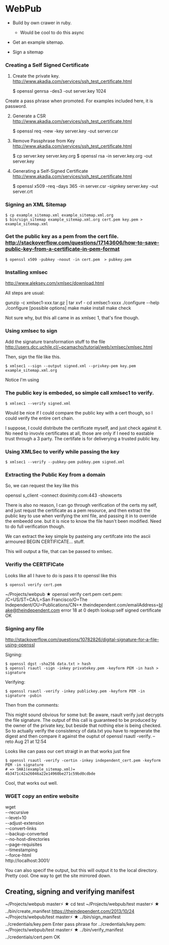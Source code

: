 WebPub
=======

- Build by own crawer in ruby.
  - Would be cool to do this async

- Get an example sitemap.
- Sign a sitemap


### Creating a Self Signed Certificate

1. Create the private key. http://www.akadia.com/services/ssh_test_certificate.html

    $ openssl genrsa -des3 -out server.key 1024

Create a pass phrase when promoted. For examples included here, it is password.

2. Generate a CSR  http://www.akadia.com/services/ssh_test_certificate.html

    $ openssl req -new -key server.key -out server.csr

3. Remove Passphrase from Key http://www.akadia.com/services/ssh_test_certificate.html

    $ cp server.key server.key.org
    $ openssl rsa -in server.key.org -out server.key


4. Generating a Self-Signed Certificate http://www.akadia.com/services/ssh_test_certificate.html

    $ openssl x509 -req -days 365 -in server.csr -signkey server.key -out server.crt

### Signing an XML Sitemap

    $ cp example_sitemap.xml example_sitemap.xml.org
    $ bin/sign_sitemap example_sitemap.xml.org cert.pem key.pem > example_sitemap.xml


### Get the public key as a pem from the cert file. http://stackoverflow.com/questions/17143606/how-to-save-public-key-from-a-certificate-in-pem-format

    $ openssl x509 -pubkey -noout -in cert.pem  > pubkey.pem

### Installing xmlsec

 http://www.aleksey.com/xmlsec/download.html


All steps are usual:

gunzip -c xmlsec1-xxx.tar.gz | tar xvf -
cd xmlsec1-xxxx
./configure --help
./configure [possible options]
make
make install
make check

Not sure why, but this all came in as xmlsec 1, that's fine though.

### Using xmlsec to sign

Add the signature transformation stuff to the file http://users.dcc.uchile.cl/~pcamacho/tutorial/web/xmlsec/xmlsec.html

Then, sign the file like this.

    $ xmlsec1 --sign --output signed.xml --privkey-pem key.pem example_sitemap.xml.org


Notice I'm using


### The public key is embeded, so simple call xmlsec1 to verify.


    $ xmlsec1 --verify signed.xml


Would be nice if I could compare the public key with a cert though, so I could
verify the entire cert chain.

I suppose, I could distribute the certificate myself, and just check against it.
No need to invovle certificates at all, those are only if I need to eastable
trust through a 3 party. The certifate is for deliverying a trusted public key.

### Using XMLSec to verify while passing the key

    $ xmlsec1 --verify --pubkey-pem pubkey.pem signed.xml

### Extracting the Public Key from a domain

So, we can request the key like this

openssl s_client -connect doximity.com:443 -showcerts

There is also no reason, I can go through verification of the certs my self, and
just requst the certificate as a pem resource, and then extract the public key
to use when verifying the xml file, and passing it in to override the embeedd
one. but it is nice to know the file hasn't been modified. Need to do full
verification though.

We can extract the key simple by pasteing any certifcate into the ascii armoured
BEGIN CERTIFICATE... stuff.

This will output a file, that can be passed to xmlsec.

### Verifiy the CERTIFICate

Looks like all I have to do is pass it to openssl like this

    $ openssl verify cert.pem

~/Projects/webpub ★ openssl verify cert.pem
cert.pem: /C=US/ST=CA/L=San Francisco/O=The Independent/OU=Publications/CN=*.theindependent.com/emailAddress=blake@theindependent.com
error 18 at 0 depth lookup:self signed certificate
OK


### Signing any file

http://stackoverflow.com/questions/10782826/digital-signature-for-a-file-using-openssl

Signing:

    $ openssl dgst -sha256 data.txt > hash
    $ openssl rsautl -sign -inkey privatekey.pem -keyform PEM -in hash > signature

Verifying:

    $ openssl rsautl -verify -inkey publickey.pem -keyform PEM -in signature -pubin


Then from the comments:

This might sound obvious for some but: Be aware, rsault verify just decrypts the
file signature. The output of this call is guaranteed to be produced by the
owner of the private key, but beside that nothing else is being checked. So to
actually verify the consistency of data.txt you have to regenerate the digest
and then compare it against the ouptut of openssl rsautl -verify. –  reto Aug 21
at 12:54

Looks like can pass our cert straigt in an that works just fine

    $ openssl rsautl -verify -certin -inkey independent_cert.pem -keyform PEM -in signature
    # => SHA1(example_sitemap.xml)= 4b3471c42a26046a22e14960be271c59bd0cdbde

Cool, that works out well.


### WGET copy an entire website

wget \
--recursive \
--level=10 \
--adjust-extension \
--convert-links \
--backup-converted \
--no-host-directories \
--page-requisites \
--timestamping \
--force-html \
http://localhost:3001/

You can also specif the output, but this will output it to the local directory.
Pretty cool. One way to get the site mirrored down.

## Creating, signing and verifying manifest

~/Projects/webpub master⚡ ★ cd test
~/Projects/webpub/test master⚡ ★ ../bin/create_manifest https://theindependent.com/2013/10/24
~/Projects/webpub/test master⚡ ★ ../bin/sign_manifest ../credentials/key.pem
Enter pass phrase for ../credentials/key.pem:
~/Projects/webpub/test master⚡ ★ ../bin/verify_manifest ../credentials/cert.pem
OK
